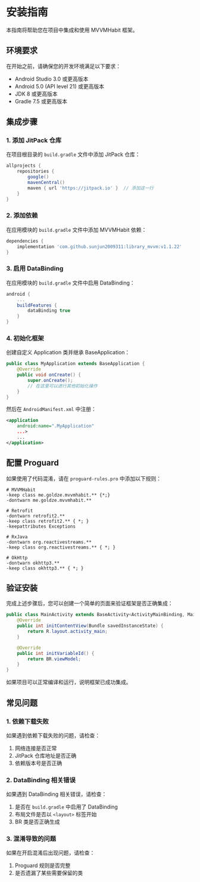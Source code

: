 # 安装指南

本指南将帮助您在项目中集成和使用 MVVMHabit 框架。

## 环境要求

在开始之前，请确保您的开发环境满足以下要求：

- Android Studio 3.0 或更高版本
- Android 5.0 (API level 21) 或更高版本
- JDK 8 或更高版本
- Gradle 7.5 或更高版本

## 集成步骤

### 1. 添加 JitPack 仓库

在项目根目录的 `build.gradle` 文件中添加 JitPack 仓库：

```gradle
allprojects {
    repositories {
        google()
        mavenCentral()
        maven { url 'https://jitpack.io' }  // 添加这一行
    }
}
```

### 2. 添加依赖

在应用模块的 `build.gradle` 文件中添加 MVVMHabit 依赖：

```gradle
dependencies {
    implementation 'com.github.sunjun2009311:library_mvvm:v1.1.22'
}
```

### 3. 启用 DataBinding

在应用模块的 `build.gradle` 文件中启用 DataBinding：

```gradle
android {
    ...
    buildFeatures {
        dataBinding true
    }
}
```

### 4. 初始化框架

创建自定义 Application 类并继承 BaseApplication：

```java
public class MyApplication extends BaseApplication {
    @Override
    public void onCreate() {
        super.onCreate();
        // 在这里可以进行其他初始化操作
    }
}
```

然后在 `AndroidManifest.xml` 中注册：

```xml
<application
    android:name=".MyApplication"
    ...>
    ...
</application>
```

## 配置 Proguard

如果使用了代码混淆，请在 `proguard-rules.pro` 中添加以下规则：

```proguard
# MVVMHabit
-keep class me.goldze.mvvmhabit.** {*;}
-dontwarn me.goldze.mvvmhabit.**

# Retrofit
-dontwarn retrofit2.**
-keep class retrofit2.** { *; }
-keepattributes Exceptions

# RxJava
-dontwarn org.reactivestreams.**
-keep class org.reactivestreams.** { *; }

# OkHttp
-dontwarn okhttp3.**
-keep class okhttp3.** { *; }
```

## 验证安装

完成上述步骤后，您可以创建一个简单的页面来验证框架是否正确集成：

```java
public class MainActivity extends BaseActivity<ActivityMainBinding, MainViewModel> {
    @Override
    public int initContentView(Bundle savedInstanceState) {
        return R.layout.activity_main;
    }

    @Override
    public int initVariableId() {
        return BR.viewModel;
    }
}
```

如果项目可以正常编译和运行，说明框架已成功集成。

## 常见问题

### 1. 依赖下载失败

如果遇到依赖下载失败的问题，请检查：

1. 网络连接是否正常
2. JitPack 仓库地址是否正确
3. 依赖版本号是否正确

### 2. DataBinding 相关错误

如果遇到 DataBinding 相关错误，请检查：

1. 是否在 `build.gradle` 中启用了 DataBinding
2. 布局文件是否以 `<layout>` 标签开始
3. BR 类是否正确生成

### 3. 混淆导致的问题

如果在开启混淆后出现问题，请检查：

1. Proguard 规则是否完整
2. 是否遗漏了某些需要保留的类